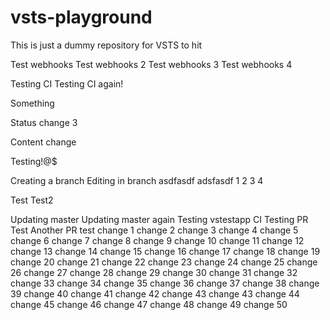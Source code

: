 # vsts-playground

This is just a dummy repository for VSTS to hit

Test webhooks
Test webhooks 2
Test webhooks 3
Test webhooks 4

Testing CI
Testing CI again!

Something

Status change 3

Content change

Testing!@$

Creating a branch
Editing in branch
asdfasdf
adsfasdf
1
2
3
4

Test
Test2

Updating master
Updating master again
Testing vstestapp
CI Testing
PR Test
Another PR  test
change 1
change 2
change 3
change 4
change 5
change 6
change 7
change 8
change 9
change 10
change 11
change 12
change 13
change 14
change 15
change 16
change 17
change 18
change 19
change 20
change 21
change 22
change 23
change 24
change 25
change 26
change 27
change 28
change 29
change 30
change 31
change 32
change 33
change 34
change 35
change 36
change 37
change 38
change 39
change 40
change 41
change 42
change 43
change 43
change 44
change 45
change 46
change 47
change 48
change 49
change 50
